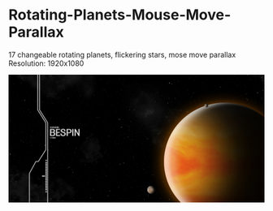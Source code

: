 # Rotating-Planets-Mouse-Move-Parallax
 17 changeable rotating planets, flickering stars, mose move parallax <br />
 Resolution: 1920x1080
 
 ![Mountain-View Screenshot](https://raw.githubusercontent.com/Dover5/Rotating-Planets-Mouse-Move-Parallax/master/Rotating-Planets.jpg)
